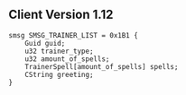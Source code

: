 ## Client Version 1.12

```rust,ignore
smsg SMSG_TRAINER_LIST = 0x1B1 {
    Guid guid;    
    u32 trainer_type;    
    u32 amount_of_spells;    
    TrainerSpell[amount_of_spells] spells;    
    CString greeting;    
}

```
